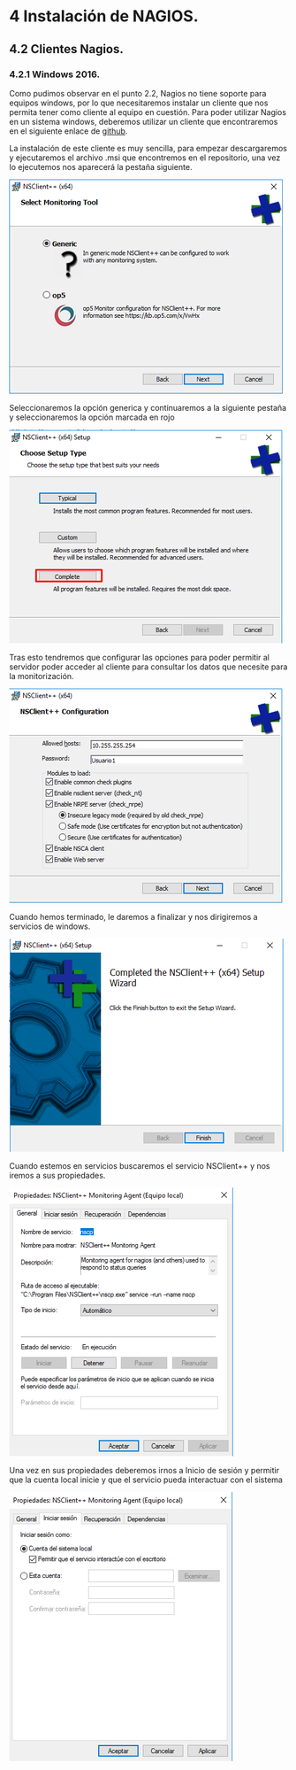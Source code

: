 # 4 Instalación de NAGIOS.
## 4.2 Clientes Nagios.
### 4.2.1 Windows 2016.

Como pudimos observar en el punto 2.2, Nagios no tiene soporte para equipos windows, por lo que necesitaremos instalar un cliente que nos permita tener como cliente al equipo en cuestión. Para poder utilizar Nagios en un sistema windows, deberemos utilizar un cliente que encontraremos en el siguiente enlace de [github](https://github.com/mickem/nscp/releases).

La instalación de este cliente es muy sencilla, para empezar descargaremos y ejecutaremos el archivo .msi que encontremos en el repositorio, una vez lo ejecutemos nos aparecerá la pestaña siguiente.

![img1](./Capturas/cliwin2016/Screenshot_1.png)

Seleccionaremos la opción generica y continuaremos a la siguiente pestaña y seleccionaremos la opción marcada en rojo

![img2](./Capturas/cliwin2016/Screenshot_2.png)

Tras esto tendremos que configurar las opciones para poder permitir al servidor poder acceder al cliente para consultar los datos que necesite para la monitorización.

![img3](./Capturas/cliwin2016/Screenshot_3.png)

Cuando hemos terminado, le daremos a finalizar y nos dirigiremos a servicios de windows.

![img4](./Capturas/cliwin2016/Screenshot_4.png)

Cuando estemos en servicios buscaremos el servicio NSClient++ y nos iremos a sus propiedades.

![img5](./Capturas/cliwin2016/Screenshot_5.png)

Una vez en sus propiedades deberemos irnos a Inicio de sesión y permitir que la cuenta local inicie y que el servicio pueda interactuar con el sistema

![img6](./Capturas/cliwin2016/Screenshot_6.png)